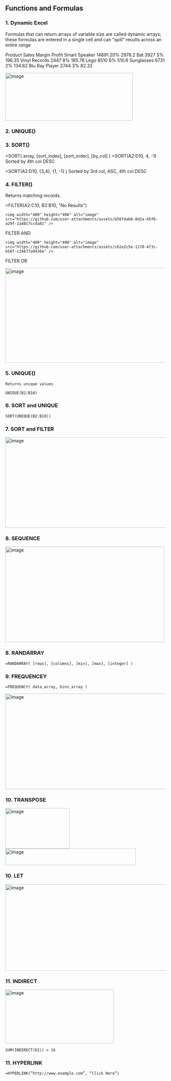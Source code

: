 
## Functions and Formulas

### 1. Dynamic Excel
  
Formulas that can return arrays of variable size are called dynamic arrays; these
formulas are entered in a single cell and can “spill” results across an entire range

Product	Sales	Margin	Profit
Smart Speaker	14891	20%	2978.2
Bat	3927	5%	196.35
Vinyl Records	2447	8%	195.76
Lego	8510	6%	510.6
Sunglasses	6731	2%	134.62
Blu Ray Player	2744	3%	82.32

<img width="400" height="150" alt="image" src="https://github.com/user-attachments/assets/22b36c69-f2df-4eec-aeef-5617eac97ae5" />

### 2. UNIQUE()

  

### 3. SORT()

=SORT( array, [sort_index], [sort_order], [by_col] )
=SORT(A2:D10, 4, -1) 
  Sorted by 4th col DESC
  
=SORT(A2:D10, {3,4}, {1, -1} )
  Sorted by 3rd col, ASC, 4th col DESC

### 4. FILTER()

  Returns matching records.
  
  =FILTER(A2:C10, B2:B10, "No Results")
  
    <img width="400" height="400" alt="image" src="https://github.com/user-attachments/assets/b56fdab6-8d2a-45f6-a29f-1a48c7cc4a81" />
  
  FILTER AND
  
    <img width="400" height="400" alt="image" src="https://github.com/user-attachments/assets/c62e2c5e-1170-4f3c-b56f-c24677a9436e" />
  
  FILTER OR
  
  <img width="1054" height="297" alt="image" src="https://github.com/user-attachments/assets/05245aac-4197-4da8-8f13-8ddaadeb16d2" />

### 5. UNIQUE()

    Returns unique values

    UNIQUE(B2:B10)

### 6. SORT and UNIQUE
  
    SORT(UNIQUE(B2:B10))

### 7. SORT and FILTER
    
  <img width="1054" height="284" alt="image" src="https://github.com/user-attachments/assets/a97b9863-7c25-4ac5-8f42-eecbe0febd96" />

### 8. SEQUENCE
     
<img width="500" height="300" alt="image" src="https://github.com/user-attachments/assets/cbb9ac73-7271-4cfd-9690-30bf390831d7" />

### 8. RANDARRAY

    =RANDARRAY( [rows], [columns], [min], [max], [integer] )
    
### 9. FREQUENCEY

    =FREQUENCY( data_array, bins_array )
    
  <img width="600" height="300" alt="image" src="https://github.com/user-attachments/assets/9b46dd4c-faf4-4aa1-b6ad-008ac99ba54d" />

### 10. TRANSPOSE

   <img width="202" height="127" alt="image" src="https://github.com/user-attachments/assets/d71b69bb-7985-4c0a-bf14-d30293be53d3" />
   <img width="410" height="52" alt="image" src="https://github.com/user-attachments/assets/24aeb666-b045-417c-9863-3bf97ff8cf57" />

### 10. LET

   <img width="600" height="271" alt="image" src="https://github.com/user-attachments/assets/ded80a8c-e808-40ab-9a1b-3e05a75ace59" />

### 11. INDIRECT
    
  <img width="341" height="169" alt="image" src="https://github.com/user-attachments/assets/bb1f515b-8fa1-4511-a5b6-aaf57434062b" />

    SUM(INDIRECT(D2)) = 16

### 11. HYPERLINK  

    =HYPERLINK(”http://www.example.com”, “Click Here”)
